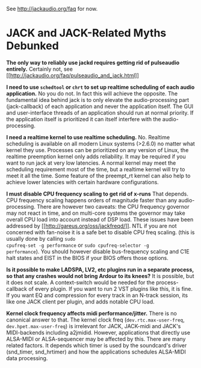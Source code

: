 See http://jackaudio.org/faq for now.


JACK and JACK-Related Myths Debunked
====================================

**The only way to reliably use jackd requires getting rid of pulseaudio entirely.**
Certainly not, see [[http://jackaudio.org/faq/pulseaudio_and_jack.html]]

**I need to use <code>schedtool</code> or <code>chrt</code> to set up realtime scheduling of each audio application.**
No you do not. In fact this will achieve the opposite.
The fundamental idea behind jack is to only elevate the audio-processing part (jack-callback) of each application and never the application itself. The GUI and user-interface threads of an application should run at normal priority. If the application itself is prioritized it can itself interfere with the audio-processing.


**I need a realtime kernel to use realtime scheduling.**
No. Realtime scheduling is available on all modern Linux systems (>2.6.0) no matter what kernel they use. Processes can be prioritized on any version of Linux, the realtime preemption kernel only adds reliability. It may be required if you want to run jack at very low latencies. A normal kernel may meet the scheduling requirement most of the time, but a realtime kernel will try to meet it all the time.
Some feature of the preempt_rt kernel can also help to achieve lower latencies with certain hardware configurations.


**I must disable CPU frequency scaling to get rid of x-runs**
That depends. CPU frequency scaling happens orders of magnitude faster than any audio-processing. There are however two caveats: the CPU frequency governor may not react in time, and on multi-core systems the governor may take overall CPU load into account instead of DSP load. These issues have been addressed by [[http://gareus.org/oss/jackfreqd/]]. NTL if you are not concerned with fan-noise it is a safe bet to disable CPU freq scaling. (this is usually done by calling <code>sudo cpufreq-set -g performance</code> or <code>sudo cpufreq-selector -g performance</code>). You should however disable bus-frequency scaling and C1E halt states and EIST in the BIOS if your BIOS offers those options.


**Is it possible to make LADSPA, LV2, etc plugins run in a separate process, so that any crashes would not bring Ardour to its knees?**
It is possible, but it does not scale. A context-switch would be needed for the process-callback of every plugin.
If you want to run 2 VST plugins like this, it is fine. If you want EQ and compression for every track in an N-track session, its like one JACK client per plugin, and adds notable CPU load.


**Kernel clock frequency affects midi performance/jitter.**
There is no canonical answer to that. The kernel clock freq (<code>dev.rtc.max-user-freq</code>, <code>dev.hpet.max-user-freq</code>) is irrelevant for JACK, JACK-midi and JACK's MIDI-backends including a2jmidid.
However, applications that directly use ALSA-MIDI or ALSA-sequencer may be affected by this. There are many related factors. It depends which timer is used by the soundcard's driver (snd_timer, snd_hrtimer) and how the applications schedules ALSA-MIDI data processing.